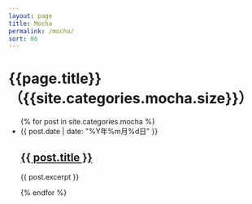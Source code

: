 ```yaml
---
layout: page
title: Mocha
permalink: /mocha/
sort: 06
---
```

<div class="home">
    <h1 class="post-title">{{page.title}}（{{site.categories.mocha.size}}）</h1>
    <ul class="post-list">
        {% for post in site.categories.mocha %}
            <li>
                <span class="post-meta">{{ post.date | date: "%Y年%m月%d日" }}</span>
                <h2>
                  <a class="post-link" href="{{ post.url | prepend: site.baseurl }}">{{ post.title }}</a>
                </h2>
                <p>{{ post.excerpt }}</p>
            </li>
        {% endfor %}
    </ul>
</div>
